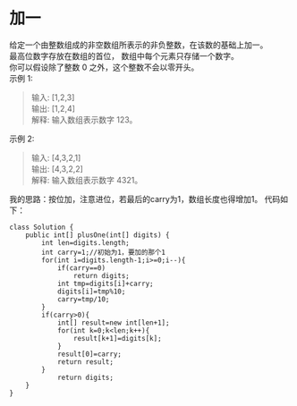 # 加一
给定一个由整数组成的非空数组所表示的非负整数，在该数的基础上加一。  
最高位数字存放在数组的首位， 数组中每个元素只存储一个数字。  
你可以假设除了整数 0 之外，这个整数不会以零开头。  
示例 1:  
>输入: [1,2,3]  
输出: [1,2,4]  
解释: 输入数组表示数字 123。  

示例 2:  
>输入: [4,3,2,1]  
输出: [4,3,2,2]  
解释: 输入数组表示数字 4321。  

我的思路：按位加，注意进位，若最后的carry为1，数组长度也得增加1。 
代码如下：
```
class Solution {
    public int[] plusOne(int[] digits) {
        int len=digits.length;
        int carry=1;//初始为1，要加的那个1
        for(int i=digits.length-1;i>=0;i--){
            if(carry==0)
                return digits;
            int tmp=digits[i]+carry;
            digits[i]=tmp%10;
            carry=tmp/10;
        }
        if(carry>0){
            int[] result=new int[len+1];
            for(int k=0;k<len;k++){
                result[k+1]=digits[k];
            }
            result[0]=carry;
            return result;
        }
            return digits;
    }
}
```
